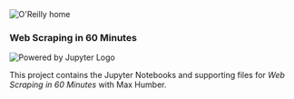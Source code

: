 <img src="https://cdn.oreillystatic.com/images/sitewide-headers/oreilly_logo_mark_red.svg" alt="O'Reilly home"/>

### Web Scraping in 60 Minutes

![Powered by Jupyter Logo](https://cdn.oreillystatic.com/images/icons/powered_by_jupyter.png)

This project contains the Jupyter Notebooks and supporting files for _Web Scraping in 60 Minutes_ with Max Humber.
